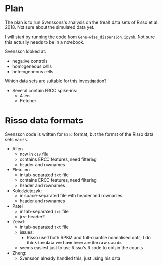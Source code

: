 # Plan

The plan is to run Svenssons's analysis on the (real) data sets of Risso et al. 2018. Not sure about the simulated data yet.

I will start by running the code from `Gene-wise_dispersion.ipynb`. Not sure this actually needs to be in a notebook. 


Svensson looked at:

* negative controls
* homogeneous cells
* heterogeneous cells

Which data sets are suitable for this investigation? 

* Several contain ERCC spike-ins:
	* Allen
	* Fletcher 

# Risso data formats

Svensson code is written for `h5ad` format, but the format of the Risso data sets varies.

* Allen: 
	* now in `csv` file
	* contains ERCC features, need filtering
	* header and rownames
* Fletcher:
	* in tab-separated `txt` file
	* contains ERCC features, need filtering
	* header and rownames
* Kolodziejczyk: 
	* in space-separated file with header and rownames
	* header and rownames
* Patel: 
	* in tab-separated `txt` file
	* just header?
* Zeisel:
	* in tab-separated `txt` file
	* issues:
		* Risso used both RPKM and full-quantile normalised data; I do think the data we have here are the raw counts
	* seems easiest just to use Risso's R code to obtain the counts
* Zheng:
	* Svensson already handled this, just using his data
